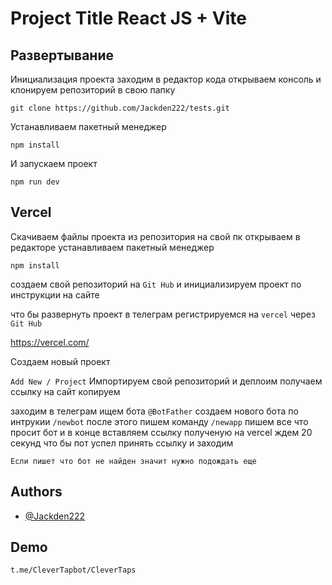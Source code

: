 
# Project Title React JS + Vite




## Развертывание

Инициализация проекта
заходим в редактор кода открываем консоль и клонируем репозиторий в свою папку

```
git clone https://github.com/Jackden222/tests.git
```

Устанавливаем пакетный менеджер 

```
npm install
```

И запускаем проект

```
npm run dev
```



## Vercel

Скачиваем файлы проекта из репозитория на свой пк открываем в редакторе устанавливаем пакетный менеджер 
```
npm install
```

создаем свой репозиторий на ```Git Hub``` 
и инициализируем проект по инструкции на сайте

что бы развернуть проект в телеграм регистрируемся на ```vercel``` через ```Git Hub```

https://vercel.com/

Создаем новый проект

```Add New / Project``` Импортируем свой репозиторий и деплоим получаем ссылку на сайт копируем

заходим в телеграм ищем бота ```@BotFather``` создаем нового бота по интрукии ```/newbot``` после этого пишем команду ```/newapp``` пишем все что просит бот и в конце вставляем ссылку полученую на vercel ждем 20 секунд что бы пот успел принять ссылку и заходим

```Если пишет что бот не найден значит нужно подождать еще```
## Authors

- [@Jackden222](https://github.com/Jackden222)


## Demo



```t.me/CleverTapbot/CleverTaps```
